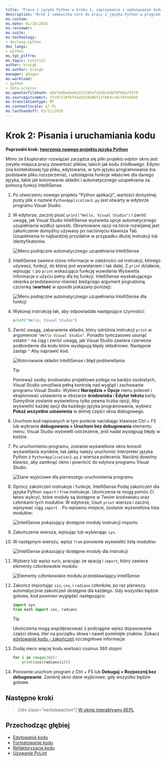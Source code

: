 ```yaml
---
title: "Praca z języka Python w kroku 2, zapisywanie i wykonywanie kodu programu Visual Studio | Dokumentacja firmy Microsoft"
description: "Krok 2 samouczka core do pracy z języka Python w programie Visual Studio, obejmujące sposób edycji i uruchomić program Hello World proste, następuje bardziej interesującego kod, który demonstruje edycję programu Visual Studio i funkcje IntelliSense."
ms.custom: 
ms.date: 01/16/2018
ms.reviewer: 
ms.suite: 
ms.technology:
- devlang-python
dev_langs:
- python
ms.tgt_pltfrm: 
ms.topic: tutorial
author: kraigb
ms.author: kraigb
manager: ghogen
ms.workload:
- python
- data-science
ms.openlocfilehash: a6efed0adae6a321595af2e58c4db79f0da2f679
ms.sourcegitcommit: 37c87118f6f41e832da96f21f6b4cc0cf8fee046
ms.translationtype: MT
ms.contentlocale: pl-PL
ms.lasthandoff: 03/12/2018
---
```

# <a name="step-2-writing-and-running-code"></a>Krok 2: Pisania i uruchamiania kodu

**Poprzedni krok: [tworzenia nowego projektu języka Python](tutorial-working-with-python-in-visual-studio-step-01-create-project.md)**

Mimo że Eksplorator rozwiązań zarządza się pliki projektu *edytor* okno jest zwykle miejsca pracy *zawartość* plików, takich jak kodu źródłowego. Edytor zna kontekstowej typ pliku, edytowania, w tym języku programowania (na podstawie pliku rozszerzenia), i udostępnia funkcje właściwe dla danego języka, takie jak kolorowanie składni i automatycznego uzupełniania za pomocą funkcji IntelliSense.

1. Po utworzeniu nowego projektu "Python aplikacji", wartości domyślnej pusty plik o nazwie `PythonApplication1.py` jest otwarty w edytorze programu Visual Studio.

1. W edytorze, zacznij pisać `print("Hello, Visual Studio")` i zwróć uwagę, jak Visual Studio IntelliSense wyświetla opcje automatycznego uzupełniania wzdłuż sposób. Obramowane opcji na liście rozwijanej jest zakończenie domyślny używany po naciśnięciu klawisza Tab. Uzupełnienia to najbardziej przydatne w przypadku dłużej instrukcji lub identyfikatorów.

    ![Menu podręczne automatycznego uzupełniania IntelliSense](media/vs-getting-started-python-04-IntelliSense1b.png)

1. IntelliSense zawiera różne informacje w zależności od instrukcji, którego używasz, funkcji, do której jest wywołaniem i tak dalej. Z `print` działanie, wpisując `(` po `print` wskazująca funkcję wywołania Wyświetla informacje o użyciu pełny dla tej funkcji. IntelliSense wyskakującego okienka przedstawiono również bieżącego argument pogrubioną czcionką (**wartość** w sposób pokazany poniżej):

    ![Menu podręczne automatycznego uzupełniania IntelliSense dla funkcji](media/vs-getting-started-python-05-IntelliSense2b.png)

1. Wykonaj instrukcję tak, aby odpowiadała następujące czynności:

    ```python
    print("Hello, Visual Studio")
    ```

1. Zwróć uwagę, zabarwienie składni, który odróżnia instrukcji `print` w argumencie `"Hello Visual Studio"`. Ponadto tymczasowo usunąć ostatni `"` na ciąg i zwróć uwagę, jak Visual Studio zawiera czerwone podkreślenie dla kodu które występują błędy składniowe. Następnie zastąp `"` Aby naprawić kod.

    ![Kolorowanie składni IntelliSense i błąd podświetlania](media/vs-getting-started-python-06-IntelliSense3b.png)

    > [!Tip]
    > Ponieważ osoby środowisko projektowe polega na bardzo osobistych, Visual Studio umożliwia pełną kontrolę nad wygląd i zachowanie programu Visual Studio. Wybierz **Narzędzia > Opcje** menu poleceń i eksplorować ustawienia w obszarze **środowiska** i **Edytor tekstu** karty. Domyślnie zostanie wyświetlony tylko pewna liczba opcji; Aby wyświetlić każdej opcji dla każdego języka programowania, wybierz **Pokaż wszystkie ustawienia** w dolnej części okna dialogowego. 

1. Uruchom kod napisanych w tym punkcie naciskając klawisze Ctrl + F5 lub wybranie **debugowania > Uruchom bez debugowania** elementu menu. Visual Studio wyświetli ostrzeżenie, jeśli nadal występują błędy w kodzie.

1. Po uruchomieniu programu, zostanie wyświetlone okno konsoli wyświetlania wyników, tak jakby należy uruchomić interpreter języka Python z `PythonApplication1.py` z wiersza polecenia. Naciśnij dowolny klawisz, aby zamknąć okno i powrócić do edytora programu Visual Studio.

    ![Dane wyjściowe dla pierwszego uruchomienia programu](media/vs-getting-started-python-07-output.png)

1. Oprócz zakończeń instrukcje i funkcje, IntelliSense Podaj zakończeń dla języka Python `import` i `from` instrukcje. Ukończenia te mogą pomóc Ci łatwo wykryć, które moduły są dostępne w Twoim środowisku oraz członkami tych modułów. W edytorze, Usuń `print` wiersza i zacznij wpisywać ciąg `import `. Po wpisaniu miejsce, zostanie wyświetlona lista modułów:

    ![IntellSense pokazujący dostępne moduły instrukcji importu](media/vs-getting-started-python-08-import1.png)

1. Zakończenie wiersza, wpisując lub wybierając `sys`.

1. W następnym wierszu, wpisz `from` ponownie wyświetlić listę modułów:

    ![IntellSense pokazujący dostępne moduły dla instrukcji](media/vs-getting-started-python-09-import2.png)

1. Wybierz lub wpisz `math`, pracując ze spacją i `import`, który zawiera elementy członkowskie modułu:

    ![Elementy członkowskie modułu przedstawiający IntellSense](media/vs-getting-started-python-10-import3.png)

1. Zakończ importując `sin`, `cos`, i `radians` członków, po raz pierwszy automatycznie zakończeń dostępne dla każdego. Gdy wszystko będzie gotowe, kod powinien wyglądać następująco:

    ```python
    import sys
    from math import cos, radians
    ```

    > [!Tip]
    > Ukończenia mogą współpracować z podciągów wpisz dopasowanie części słowa, liter na początku słowa i nawet pominięte znaków. Zobacz [edytowanie kodu - zakończeń](editing-python-code-in-visual-studio.md#completions) szczegółowe informacje.

1. Dodaj nieco więcej kodu wartości cosinus 360 stopni:

    ```python
    for i in range(360):
        print(cos(radians(i)))
    ```

1. Ponownie uruchom program z Ctrl + F5 lub **Debuguj > Rozpocznij bez debugowanie**. Zamknij okno dane wyjściowe, gdy wszystko będzie gotowe.

## <a name="next-steps"></a>Następne kroki

> [!div class="nextstepaction"]
> [W oknie interaktywny REPL](tutorial-working-with-python-in-visual-studio-step-03-interactive-repl.md)

## <a name="going-deeper"></a>Przechodząc głębiej

- [Edytowanie kodu](editing-python-code-in-visual-studio.md)
- [Formatowanie kodu](formatting-python-code.md)
- [Refaktoryzacja kodu](refactoring-python-code.md)
- [Używanie PyLint](linting-python-code.md)
